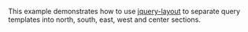 This example demonstrates how to use [jquery-layout](http://layout.jquery-dev.net/) to separate query templates into north, south, east, west and center sections.
